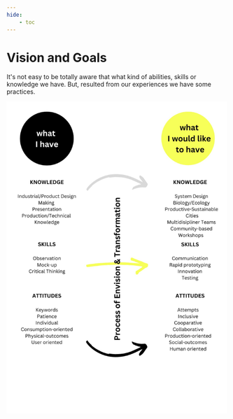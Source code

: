 ```yaml
---
hide:
    - toc
---
```


# Vision and Goals

It's not easy to be totally aware that what kind of abilities, skills or knowledge we have. But, resulted from our experiences we have some practices.

![](../images/vision_goals.jpg)
